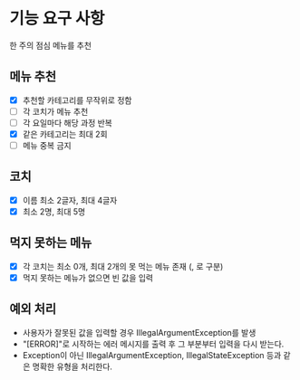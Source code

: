 # 기능 요구 사항

한 주의 점심 메뉴를 추천

## 메뉴 추천
- [x] 추천할 카테고리를 무작위로 정함
- [ ] 각 코치가 메뉴 추천
- [ ] 각 요일마다 해당 과정 반복
- [x] 같은 카테고리는 최대 2회
- [ ] 메뉴 중복 금지

## 코치
- [x] 이름 최소 2글자, 최대 4글자
- [x] 최소 2명, 최대 5명

## 먹지 못하는 메뉴
- [x] 각 코치는 최소 0개, 최대 2개의 못 먹는 메뉴 존재 (, 로 구분)
- [x] 먹지 못하는 메뉴가 없으면 빈 값을 입력

## 예외 처리
- 사용자가 잘못된 값을 입력할 경우 IllegalArgumentException를 발생
- "[ERROR]"로 시작하는 에러 메시지를 출력 후 그 부분부터 입력을 다시 받는다.
- Exception이 아닌 IllegalArgumentException, IllegalStateException 등과 같은 명확한 유형을 처리한다.